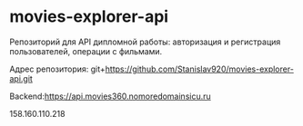 # movies-explorer-api


Репозиторий для API дипломной работы: авторизация и регистрация пользователей, операции с фильмами.

Адрес репозитория: git+https://github.com/Stanislav920/movies-explorer-api.git

Backend:https://api.movies360.nomoredomainsicu.ru

158.160.110.218

